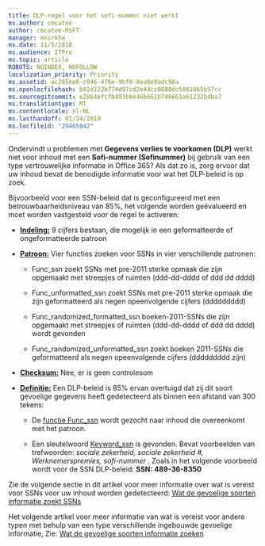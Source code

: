 ```yaml
---
title: DLP-regel voor het sofi-nummer niet werkt
ms.author: cmcatee
author: cmcatee-MSFT
manager: mnirkhe
ms.date: 11/5/2018
ms.audience: ITPro
ms.topic: article
ROBOTS: NOINDEX, NOFOLLOW
localization_priority: Priority
ms.assetid: ac265ee6-c946-476e-9bf0-0ea0e8adc98a
ms.openlocfilehash: b92d122b774d97cd2e44cc0880dc5001065b57cc
ms.sourcegitcommit: e2864efcfb493b6e46b662b746661a61232bdba7
ms.translationtype: MT
ms.contentlocale: nl-NL
ms.lasthandoff: 01/24/2019
ms.locfileid: "29465842"
---
```

Ondervindt u problemen met **Gegevens verlies te voorkomen (DLP)** werkt niet voor inhoud met een **Sofi-nummer (Sofinummer)** bij gebruik van een type vertrouwelijke informatie in Office 365? Als dat zo is, zorg ervoor dat uw inhoud bevat de benodigde informatie voor wat het DLP-beleid is op zoek. 
  
Bijvoorbeeld voor een SSN-beleid dat is geconfigureerd met een betrouwbaarheidsniveau van 85%, het volgende worden geëvalueerd en moet worden vastgesteld voor de regel te activeren:
  
- **[Indeling:](https://docs.microsoft.com/en-us/office365/securitycompliance/what-the-sensitive-information-types-look-for#format-80)** 9 cijfers bestaan, die mogelijk in een geformatteerde of ongeformatteerde patroon 
    
- **[Patroon:](https://msconnect.microsoft.com/https:/docs.microsoft.com/en-us/office365/securitycompliance/what-the-sensitive-information-types-look-for#pattern-80)** Vier functies zoeken voor SSNs in vier verschillende patronen: 
    
  - Func_ssn zoekt SSNs met pre-2011 sterke opmaak die zijn opgemaakt met streepjes of ruimten (ddd-dd-dddd of ddd dd dddd)
    
  - Func_unformatted_ssn zoekt SSNs met pre-2011 sterke opmaak die zijn geformatteerd als negen opeenvolgende cijfers (ddddddddd)
    
  - Func_randomized_formatted_ssn boeken-2011-SSNs die zijn opgemaakt met streepjes of ruimten (ddd-dd-dddd of ddd dd dddd) wordt gevonden
    
  - Func_randomized_unformatted_ssn zoekt boeken 2011-SSNs die geformatteerd als negen opeenvolgende cijfers (ddddddddd zijn)
    
- **[Checksum:](https://docs.microsoft.com/en-us/office365/securitycompliance/what-the-sensitive-information-types-look-for#checksum-79)** Nee, er is geen controlesom 
    
- **[Definitie:](https://docs.microsoft.com/en-us/office365/securitycompliance/what-the-sensitive-information-types-look-for#definition-80)** Een DLP-beleid is 85% ervan overtuigd dat zij dit soort gevoelige gegevens heeft gedetecteerd als binnen een afstand van 300 tekens: 
    
  - De [functie Func_ssn](https://docs.microsoft.com/en-us/office365/securitycompliance/what-the-sensitive-information-types-look-for#pattern-80) wordt gezocht naar inhoud die overeenkomt met het patroon. 
    
  - Een sleutelwoord [Keyword_ssn](https://docs.microsoft.com/en-us/office365/securitycompliance/what-the-sensitive-information-types-look-for#keyword_ssn) is gevonden. Bevat voorbeelden van trefwoorden: *sociale zekerheid, sociale zekerheid #, Werknemerspremies, sofi-nummer* . Zoals in het volgende voorbeeld wordt voor de SSN DLP-beleid: **SSN: 489-36-8350**
    
Zie de volgende sectie in dit artikel voor meer informatie over wat is vereist voor SSNs voor uw inhoud worden gedetecteerd: [Wat de gevoelige soorten informatie zoekt SSNs](https://docs.microsoft.com/en-us/office365/securitycompliance/what-the-sensitive-information-types-look-for#us-social-security-number-ssn)
  
Het volgende artikel voor meer informatie van wat is vereist voor andere typen met behulp van een type verschillende ingebouwde gevoelige informatie, Zie: [Wat de gevoelige soorten informatie zoeken](https://docs.microsoft.com/en-us/office365/securitycompliance/what-the-sensitive-information-types-look-for)
  

